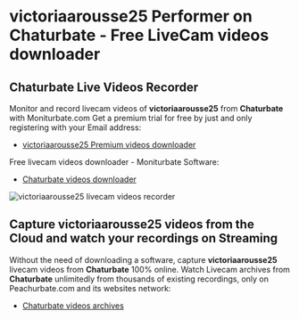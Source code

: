 # victoriaarousse25 Performer on Chaturbate - Free LiveCam videos downloader

## Chaturbate Live Videos Recorder

Monitor and record livecam videos of **victoriaarousse25** from **Chaturbate** with Moniturbate.com
Get a premium trial for free by just and only registering with your Email address:
* [victoriaarousse25 Premium videos downloader](https://moniturbate.com/request-demo-licence-key.html)

Free livecam videos downloader - Moniturbate Software:
* [Chaturbate videos downloader](https://moniturbate.com/moniturbate-download-software.html)

![victoriaarousse25 livecam videos recorder](https://peachurnet.com/templates/moniturbate-software.png)


## Capture victoriaarousse25 videos from the Cloud and watch your recordings on Streaming

Without the need of downloading a software, capture **victoriaarousse25** livecam videos from **Chaturbate** 100% online.
Watch Livecam archives from **Chaturbate** unlimitedly from thousands of existing recordings, only on Peachurbate.com and its websites network:
* [Chaturbate videos archives](https://peachurnet.com/)